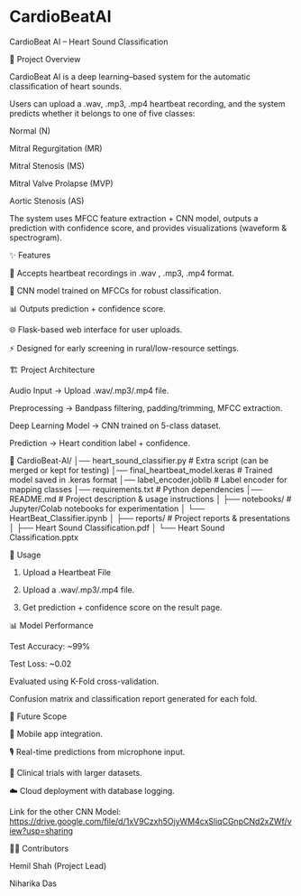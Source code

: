 # CardioBeatAI
CardioBeat AI – Heart Sound Classification

📌 Project Overview

CardioBeat AI is a deep learning–based system for the automatic classification of heart sounds.

Users can upload a .wav, .mp3, .mp4 heartbeat recording, and the system predicts whether it belongs to one of five classes:

Normal (N)

Mitral Regurgitation (MR)

Mitral Stenosis (MS)

Mitral Valve Prolapse (MVP)

Aortic Stenosis (AS)


The system uses MFCC feature extraction + CNN model, outputs a prediction with confidence score, and provides visualizations (waveform & spectrogram).

✨ Features


🎵 Accepts heartbeat recordings in .wav , .mp3, .mp4 format.

🧠 CNN model trained on MFCCs for robust classification.

📊 Outputs prediction + confidence score.

🌐 Flask-based web interface for user uploads.

⚡ Designed for early screening in rural/low-resource settings.


🏗️ Project Architecture

Audio Input → Upload .wav/.mp3/.mp4 file.

Preprocessing → Bandpass filtering, padding/trimming, MFCC extraction.

Deep Learning Model → CNN trained on 5-class dataset.

Prediction → Heart condition label + confidence.

📂 CardioBeat-AI/
│── heart_sound_classifier.py       # Extra script (can be merged or kept for testing)
│── final_heartbeat_model.keras     # Trained model saved in .keras format
│── label_encoder.joblib            # Label encoder for mapping classes
│── requirements.txt                # Python dependencies
│── README.md                       # Project description & usage instructions
│
├── notebooks/                      # Jupyter/Colab notebooks for experimentation
│   └── HeartBeat_Classifier.ipynb
│
├── reports/                        # Project reports & presentations
│   ├── Heart Sound Classification.pdf
│   └── Heart Sound Classification.pptx


🚀 Usage

1. Upload a Heartbeat File

2. Upload a .wav/.mp3/.mp4 file.

3. Get prediction + confidence score on the result page.

📊 Model Performance

Test Accuracy: ~99%

Test Loss: ~0.02

Evaluated using K-Fold cross-validation.

Confusion matrix and classification report generated for each fold.

🔮 Future Scope

📱 Mobile app integration.

🎙️ Real-time predictions from microphone input.

🏥 Clinical trials with larger datasets.

☁️ Cloud deployment with database logging.


Link for the other CNN Model:
https://drive.google.com/file/d/1xV9Czxh5OjyWM4cxSliqCGnpCNd2xZWf/view?usp=sharing

👨‍💻 Contributors

Hemil Shah (Project Lead)

Niharika Das


